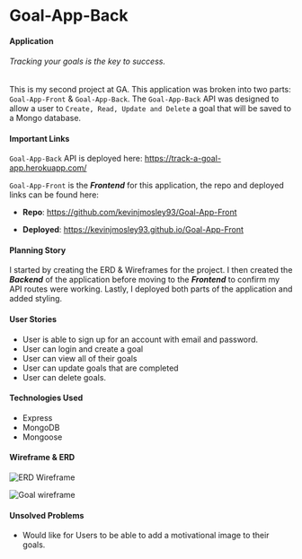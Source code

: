 # Goal-App-Back

#### Application

###### Tracking your goals is the key to success.

This is my second project at GA. This application was broken into two parts: `Goal-App-Front` & `Goal-App-Back`. The `Goal-App-Back` API was designed to allow a user to `Create, Read, Update and Delete` a goal that will be saved to a Mongo database.

#### Important Links

`Goal-App-Back` API is deployed here: https://track-a-goal-app.herokuapp.com/

`Goal-App-Front` is the **_Frontend_** for this application, the repo and deployed links can be found here:

- **Repo**: https://github.com/kevinjmosley93/Goal-App-Front

- **Deployed**: https://kevinjmosley93.github.io/Goal-App-Front

#### Planning Story

I started by creating the ERD & Wireframes for the project. I then created the **_Backend_** of the application before moving to the **_Frontend_** to confirm my API routes were working. Lastly, I deployed both parts of the application and added styling.

#### User Stories

- User is able to sign up for an account with email and password.
- User can login and create a goal
- User can view all of their goals
- User can update goals that are completed
- User can delete goals.

#### Technologies Used

- Express
- MongoDB
- Mongoose

#### Wireframe & ERD

![ERD Wireframe](https://i.imgur.com/mcU9raw.png)

![Goal wireframe](https://i.imgur.com/Oc2lkfs.png)

#### Unsolved Problems

- Would like for Users to be able to add a motivational image to their goals.
